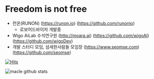 # Freedom is not free
- 런온(RUNON) (https://runon.io) (https://github.com/runonio) 
  - 로보어드바이저 개발중
- Wigo AiLab 수석연구원 (http://moara.ai) (https://github.com/wigoAI) (https://github.com/wigoDev)
- 개발 스터디 모임, 섬세한사람들 모임장 (https://www.seomse.com) (https://github.com/seomse)

[![Hits](https://hits.seeyoufarm.com/api/count/incr/badge.svg?url=https%3A%2F%2Fgithub.com%2Fmacle86%2Fhit-counter&count_bg=%2379C83D&title_bg=%23555555&icon=&icon_color=%23E7E7E7&title=hits&edge_flat=false)](https://hits.seeyoufarm.com)

![macle github stats](https://github-readme-stats.vercel.app/api?username=macle86&show_icons=ture&hide_rank=true&count_private=true&hide=stars,issues)


